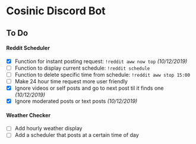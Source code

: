 # Cosinic Discord Bot

## To Do
#### Reddit Scheduler
- [x] Function for instant posting request: `!reddit aww now top` *(10/12/2019)*
- [ ] Function to display current schedule: `!reddit schedule`
- [ ] Function to delete specific time from schedule: `!reddit aww stop 15:00`
- [ ] Make 24 hour time request more user friendly
- [x] Ignore videos or self posts and go to next post til it finds one *(10/12/2019)*
- [x] Ignore moderated posts or text posts *(10/12/2019)*

#### Weather Checker
- [ ] Add hourly weather display
- [ ] Add a scheduler that posts at a certain time of day
